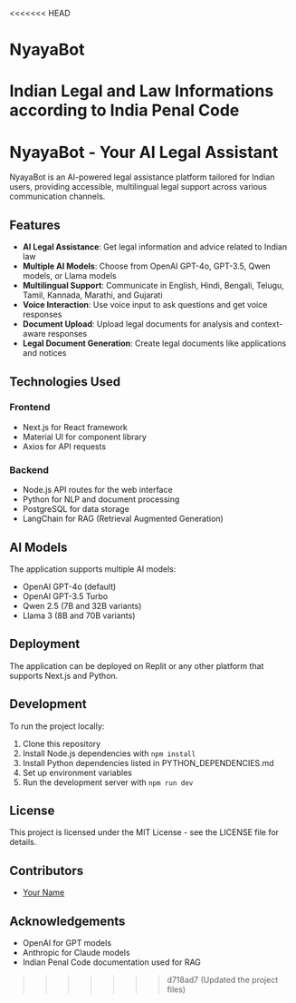 <<<<<<< HEAD
# NyayaBot
Indian Legal and Law Informations according to India Penal Code
=======
# NyayaBot - Your AI Legal Assistant

NyayaBot is an AI-powered legal assistance platform tailored for Indian users, providing accessible, multilingual legal support across various communication channels.

## Features

- **AI Legal Assistance**: Get legal information and advice related to Indian law
- **Multiple AI Models**: Choose from OpenAI GPT-4o, GPT-3.5, Qwen models, or Llama models
- **Multilingual Support**: Communicate in English, Hindi, Bengali, Telugu, Tamil, Kannada, Marathi, and Gujarati
- **Voice Interaction**: Use voice input to ask questions and get voice responses
- **Document Upload**: Upload legal documents for analysis and context-aware responses
- **Legal Document Generation**: Create legal documents like applications and notices

## Technologies Used

### Frontend
- Next.js for React framework
- Material UI for component library
- Axios for API requests

### Backend
- Node.js API routes for the web interface
- Python for NLP and document processing
- PostgreSQL for data storage
- LangChain for RAG (Retrieval Augmented Generation)

## AI Models

The application supports multiple AI models:
- OpenAI GPT-4o (default)
- OpenAI GPT-3.5 Turbo
- Qwen 2.5 (7B and 32B variants)
- Llama 3 (8B and 70B variants)

## Deployment

The application can be deployed on Replit or any other platform that supports Next.js and Python.

## Development

To run the project locally:

1. Clone this repository
2. Install Node.js dependencies with `npm install`
3. Install Python dependencies listed in PYTHON_DEPENDENCIES.md
4. Set up environment variables
5. Run the development server with `npm run dev`

## License

This project is licensed under the MIT License - see the LICENSE file for details.

## Contributors

- [Your Name](https://github.com/Zubair2020)

## Acknowledgements

- OpenAI for GPT models
- Anthropic for Claude models
- Indian Penal Code documentation used for RAG
>>>>>>> d718ad7 (Updated the project files)
